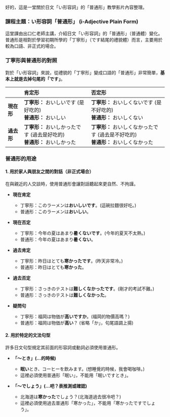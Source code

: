 </br>

好的，這是一堂關於日文「い形容詞」的「普通形」教學影片內容整理。

### **課程主題：い形容詞「普通形」 (i-Adjective Plain Form)**

這堂課由出口仁老師主講，介紹日文「い形容詞」的「普通形」（普通體）變化。普通形是相對於學習初期所學的「丁寧形」（です結尾的禮貌體）而言，主要用於較為口語、非正式的場合。

### **丁寧形與普通形的對照**

對於「い形容詞」來說，從禮貌的「丁寧形」變成口語的「普通形」非常簡單，**基本上就是去掉句尾的「です」**。

| | **肯定形** | **否定形** |
| :--- | :--- | :--- |
| **現在形** | **丁寧形：** おいしいです (是好吃的) <br> **普通形：** おいしい | **丁寧形：** おいしくないです (是不好吃的) <br> **普通形：** おいしくない |
| **過去形** | **丁寧形：** おいしかったです (過去是好吃的) <br> **普通形：** おいしかった | **丁寧形：** おいしくなかったです (過去是不好吃的) <br> **普通形：** おいしくなかった |

### **普通形的用途**

#### **1. 用於家人與朋友之間的對話（非正式場合）**

在與親近的人交談時，使用普通形會讓對話聽起來更自然、不拘謹。

*   **現在肯定**
    *   丁寧形：このラーメンは**おいしいです**。(這碗拉麵很好吃。)
    *   普通形：このラーメンは**おいしい**。

*   **現在否定**
    *   丁寧形：今年の夏はあまり**暑くないです**。(今年的夏天不太熱。)
    *   普通形：今年の夏はあまり**暑くない**。

*   **過去肯定**
    *   丁寧形：昨日はとても**寒かったです**。(昨天非常冷。)
    *   普通形：昨日はとても**寒かった**。

*   **過去否定**
    *   丁寧形：さっきのテストは**難しくなかったです**。(剛才的考試不難。)
    *   普通形：さっきのテストは**難しくなかった**。

*   **疑問句**
    *   丁寧形：福岡は物価が**高いですか**。(福岡的物價高嗎？)
    *   普通形：福岡は物価が**高い**？ (省略「か」，句尾語調上揚)

#### **2. 用於特定的文法句型**

許多日文句型規定其前面的形容詞或動詞必須使用普通形。

*   **「～とき」(…的時候)**
    *   **眠い**とき、コーヒーを飲みます。(想睡覺的時候，我會喝咖啡。)
    *   這裡必須使用普通形「眠い」，不能用「眠いですとき」。

*   **「～でしょう」(…吧？表推測或確認)**
    *   北海道は**寒かった**でしょう？(北海道過去很冷吧？)
    *   這裡必須使用過去普通形「寒かった」，不能用「寒かったですでしょう」。
</br>
